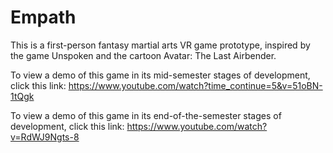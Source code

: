 # Empath 

This is a first-person fantasy martial arts VR game prototype, inspired by the game Unspoken and the cartoon Avatar: The Last Airbender.
  
To view a demo of this game in its mid-semester stages of development, click this link: https://www.youtube.com/watch?time_continue=5&v=51oBN-1tQgk

To view a demo of this game in its end-of-the-semester stages of development, click this link: https://www.youtube.com/watch?v=RdWJ9Ngts-8
